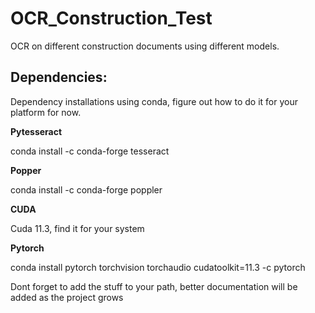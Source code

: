 # OCR_Construction_Test
OCR on different construction documents using different models. 

## Dependencies:
Dependency installations using conda, figure out how to do it for your platform for now.

**Pytesseract**

conda install -c conda-forge tesseract

**Popper**

conda install -c conda-forge poppler

**CUDA**

Cuda 11.3, find it for your system 

**Pytorch**

conda install pytorch torchvision torchaudio cudatoolkit=11.3 -c pytorch

Dont forget to add the stuff to your path, better documentation will be added as the project grows
